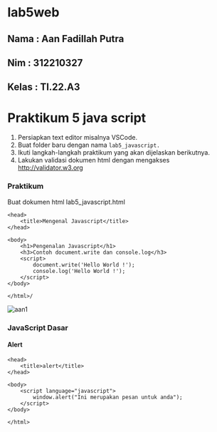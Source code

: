 # lab5web

## Nama : Aan Fadillah Putra
## Nim : 312210327
## Kelas : TI.22.A3

# Praktikum 5 java script

1. Persiapkan text editor misalnya VSCode.
2. Buat folder baru dengan nama ```lab5_javascript.```
3. Ikuti langkah-langkah praktikum yang akan dijelaskan berikutnya.
4. Lakukan validasi dokumen html dengan mengakses http://validator.w3.org

### Praktikum

Buat dokumen html lab5_javascript.html
    <html>
    
    <head>
        <title>Mengenal Javascript</title>
    </head>
    
    <body>
        <h1>Pengenalan Javascript</h1>
        <h3>Contoh document.write dan console.log</h3>
        <script>
            document.write('Hello World !');
            console.log('Hello World !');
        </script>
    </body>
    
    </html>/

![aan1](https://github.com/aanfadillah/lab5web/assets/115763475/9adbea08-b0b9-4e26-8131-c3c5a568e6ed)

### JavaScript Dasar
#### Alert

<html>
    
    <head>
        <title>alert</title>
    </head>
    
    <body>
        <script language="javascript">
            window.alert("Ini merupakan pesan untuk anda");
        </script>
    </body>
    
    </html>
